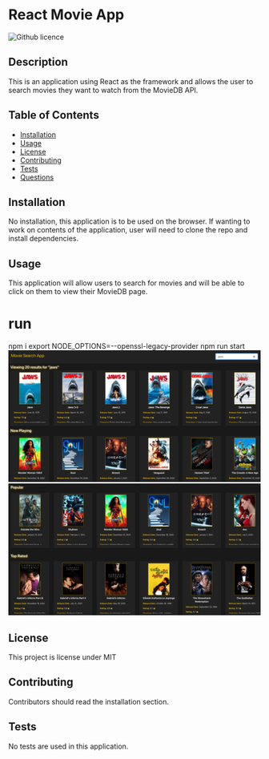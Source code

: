 # React Movie App 

![Github licence](http://img.shields.io/badge/license-MIT-blue.svg)

## Description 
This is an application using React as the framework and allows the user to search movies they want to watch from the MovieDB API. 

## Table of Contents
* [Installation](#installation)
* [Usage](#usage)
* [License](#license)
* [Contributing](#contributing)
* [Tests](#tests)
* [Questions](#questions)

## Installation 
No installation, this application is to be used on the browser. If wanting to work on contents of the application, user will need to clone the repo and install dependencies. 

## Usage 
This application will allow users to search for movies and will be able to click on them to view their MovieDB page.<br>

# run
npm i
export NODE_OPTIONS=--openssl-legacy-provider
npm run start
<img src='public/images/search.png'><br>
<img src='public/images/headers.png'><br>

## License 
This project is license under MIT

## Contributing 
Contributors should read the installation section. 

## Tests
No tests are used in this application.

